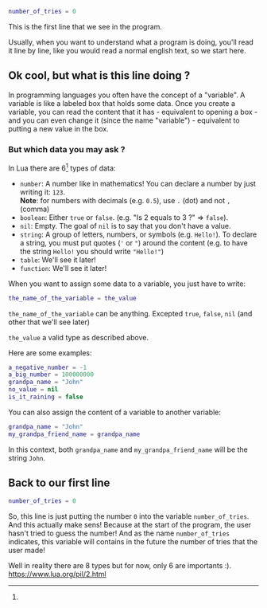 ```lua
number_of_tries = 0
```

This is the first line that we see in the program.

Usually, when you want to understand what a program is doing, you'll read it line by line, like you would read a normal english text, so we start here.


## Ok cool, but what is this line doing ?

In programming languages you often have the concept of a "variable". A variable is like a labeled box that holds some data. Once you create a variable, you can read the content that it has - equivalent to opening a box - and you can even change it (since the name "variable") - equivalent to putting a new value in the box.

### But which data you may ask ?

In Lua there are 6[^1] types of data:
- `number`: A number like in mathematics! You can declare a number by just writing it: `123`.<br/> **Note**: for numbers with decimals (e.g. `0.5`), use `.` (dot) and not `,` (comma)
- `boolean`: Either `true` or `false`. (e.g. "Is 2 equals to 3 ?" => `false`).
- `nil`: Empty. The goal of `nil` is to say that you don't have a value.
- `string`: A group of letters, numbers, or symbols (e.g. `Hello!`). To declare a string, you must put quotes (`'` or `"`) around the content (e.g. to have the string `Hello!` you should write `"Hello!"`)
- `table`: We'll see it later!
- `function`: We'll see it later!

When you want to assign some data to a variable, you just have to write:
```lua
the_name_of_the_variable = the_value
```
`the_name_of_the_variable` can be anything. Excepted `true`, `false`, `nil` (and other that we'll see later)

`the_value` a valid type as described above.

Here are some examples:
```lua
a_negative_number = -1
a_big_number = 100000000
grandpa_name = "John"
no_value = nil
is_it_raining = false
```

You can also assign the content of a variable to another variable:

```lua
grandpa_name = "John"
my_grandpa_friend_name = grandpa_name
```

In this context, both `grandpa_name` and `my_grandpa_friend_name` will be the string `John`.

## Back to our first line

```lua
number_of_tries = 0
```

So, this line is just putting the number `0` into the variable `number_of_tries`. And this actually make sens! Because at the start of the program, the user hasn't tried to guess the number! And as the name `number_of_tries` indicates, this variable will contains in the future the number of tries that the user  made!



[^1]: 

<div class="for-technical">

Well in reality there are 8 types but for now, only 6 are importants :). <https://www.lua.org/pil/2.html>

</div>
